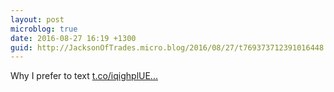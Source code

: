 ```yaml
---
layout: post
microblog: true
date: 2016-08-27 16:19 +1300
guid: http://JacksonOfTrades.micro.blog/2016/08/27/t769373712391016448.html
---
```

Why I prefer to text [t.co/iqighplUE...](https://t.co/iqighplUEx)
